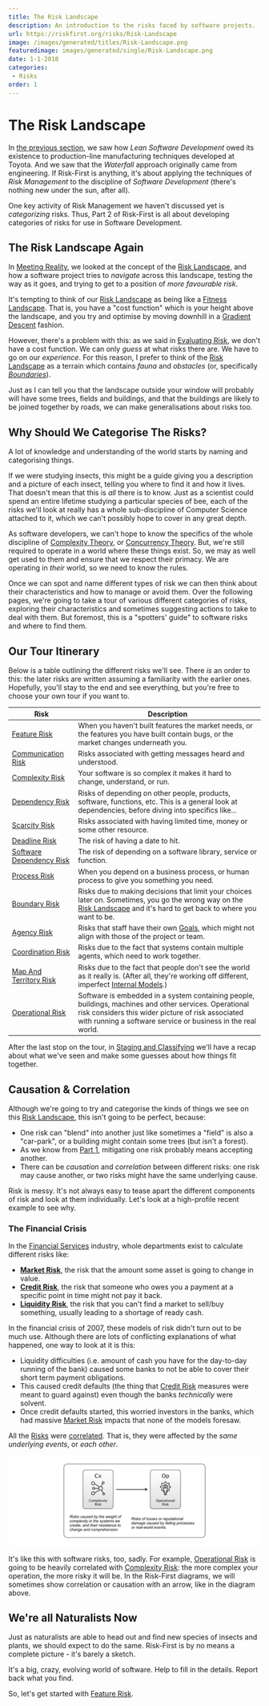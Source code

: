 ```yaml
---
title: The Risk Landscape
description: An introduction to the risks faced by software projects.
url: https://riskfirst.org/risks/Risk-Landscape
image: /images/generated/titles/Risk-Landscape.png
featuredimage: images/generated/single/Risk-Landscape.png
date: 1-1-2018
categories:
 - Risks
order: 1
---
```


# The Risk Landscape

In [the previous section](../thinking/One-Size-Fits-No-One.md), we saw how _Lean Software Development_ owed its existence to production-line manufacturing techniques developed at Toyota.  And we saw that the _Waterfall_ approach originally came from engineering.  If Risk-First is anything, it's about applying the techniques of _Risk Management_ to the discipline of _Software Development_ (there's nothing new under the sun, after all).  

One key activity of Risk Management we haven't discussed yet is _categorizing_ risks.  Thus, Part 2 of Risk-First is all about developing categories of risks for use in Software Development.

## The Risk Landscape Again

In [Meeting Reality](../thinking/Meeting-Reality.md), we looked at the concept of the [Risk Landscape](Risk-Landscape.md), and how a software project tries to _navigate_ across this landscape, testing the way as it goes, and trying to get to a position of _more favourable risk_.

It's tempting to think of our [Risk Landscape](Risk-Landscape.md) as being like a [Fitness Landscape](https://en.wikipedia.org/wiki/Fitness_landscape).  That is, you have a "cost function" which is your height above the landscape, and you try and optimise by moving downhill in a [Gradient Descent](https://en.wikipedia.org/wiki/Gradient_descent) fashion.  

However, there's a problem with this:  as we said in [Evaluating Risk](../thinking/Evaluating-Risk.md), we don't have a cost function.  We can only _guess_ at what risks there are.  We have to go on our _experience_. For this reason, I prefer to think of the [Risk Landscape](Risk-Landscape.md) as a terrain which contains _fauna_ and _obstacles_ (or, specifically [_Boundaries_](Boundary-Risk.md)).

Just as I can tell you that the landscape outside your window will probably will have some trees, fields and buildings, and that the buildings are likely to be joined together by roads, we can make generalisations about risks too.

## Why Should We Categorise The Risks?

A lot of knowledge and understanding of the world starts by naming and categorising things.  

If we were studying insects, this might be a guide giving you a description and a picture of each insect, telling you where to find it and how it lives.  <!-- tweet-end --> That doesn't mean that this is _all_ there is to know.  Just as a scientist could spend an entire lifetime studying a particular species of bee, each of the risks we'll look at really has a whole sub-discipline of Computer Science attached to it, which we can't possibly hope to cover in any great depth.  

As software developers, we can't hope to know the specifics of the whole discipline of [Complexity Theory](https://en.wikipedia.org/wiki/Complexity_theory), or [Concurrency Theory](https://en.wikipedia.org/wiki/Concurrency_(computer_science)).  But, we're still required to operate in a world where these things exist.  So, we may as well get used to them and ensure that we respect their primacy.  We are operating in _their_ world, so we need to know the rules.

Once we can spot and name different types of risk we can then think about their characteristics and how to manage or avoid them.  Over the following pages, we're going to take a tour of various different categories of risks, exploring their characteristics and sometimes suggesting actions to take to deal with them.  <!-- tweet-start -->But foremost, this is a "spotters' guide" to software risks and where to find them.  <!-- tweet-end -->

## Our Tour Itinerary

Below is a table outlining the different risks we'll see.  There _is_ an order to this:  the later risks are written assuming a familiarity with the earlier ones.  Hopefully, you'll stay to the end and see everything, but you're free to choose your own tour if you want to.

|Risk            |          Description           |      
|----------------|--------------------------|
|[Feature Risk](Feature-Risk.md)                        |When you haven't built features the market needs, or the features you have built contain bugs, or the market changes underneath you.    |
|[Communication Risk](Communication-Risk.md)            |Risks associated with getting messages heard and understood.|             
|[Complexity Risk](Complexity-Risk.md)                  |Your software is so complex it makes it hard to change, understand, or run.             |        
|[Dependency Risk](Dependency-Risk.md)                  |Risks of depending on other people, products, software, functions, etc. This is a general look at dependencies, before diving into specifics like...|  
|[Scarcity Risk](Scarcity-Risk.md)                      |Risks associated with having limited time, money or some other resource.|    
|[Deadline Risk](Deadline-Risk.md)                      |The risk of having a date to hit.|
|[Software Dependency Risk](Software-Dependency-Risk.md)|The risk of depending on a software library, service or function.|    
|[Process Risk](Process-Risk.md)                        |When you depend on a business process, or human process to give you something you need.|
|[Boundary Risk](Boundary-Risk.md)                      |Risks due to making decisions that limit your choices later on.  Sometimes, you go the wrong way on the [Risk Landscape](Risk-Landscape.md) and it's hard to get back to where you want to be.|            
|[Agency Risk](Agency-Risk.md)                          |Risks that staff have their own [Goals](../thinking/Glossary.md#goal-in-mind), which might not align with those of the project or team.|
|[Coordination Risk](Coordination-Risk.md)              |Risks due to the fact that systems contain multiple agents, which need to work together.|       
|[Map And Territory Risk](Map-And-Territory-Risk.md)    |Risks due to the fact that people don't see the world as it really is. (After all, they're working off different, imperfect [Internal Models](../thinking/Glossary.md#internal-model).)|  
|[Operational Risk](Operational-Risk.md)                |Software is embedded in a system containing people, buildings, machines and other services.  Operational risk considers this wider picture of risk associated with running a software service or business in the real world.|
       
After the last stop on the tour, in [Staging and Classifying](Staging-And-Classifying.md) we'll have a recap about what we've seen and make some guesses about how things fit together.  

## Causation & Correlation 

Although we're going to try and categorise the kinds of things we see on this [Risk Landscape](Risk-Landscape.md), this isn't going to be perfect, because: 

 - One risk can "blend" into another just like sometimes a "field" is also a "car-park", or a building might contain some trees (but isn't a forest).
 - As we know from [Part 1](../thinking/Meeting-Reality.md), mitigating one risk probably means accepting another.
 - There can be _causation_ and _correlation_ between different risks:  one risk may cause another, or two risks might have the same underlying cause.
  
Risk is messy.  It's not always easy to tease apart the different components of risk and look at them individually.<!-- tweet-end -->  Let's look at a high-profile recent example to see why.

### The Financial Crisis

In the [Financial Services](https://en.wikipedia.org/wiki/Financial_services) industry, whole departments exist to calculate different risks like:

- **[Market Risk](https://en.wikipedia.org/wiki/Market_risk)**, the risk that the amount some asset is going to change in value.
- **[Credit Risk](https://en.wikipedia.org/wiki/Credit_risk)**, the risk that someone who owes you a payment at a specific point in time might not pay it back.
- **[Liquidity Risk](https://en.wikipedia.org/wiki/Liquidity_risk)**, the risk that you can't find a market to sell/buy something, usually leading to a shortage of ready cash.

In the financial crisis of 2007, these models of risk didn't turn out to be much use.   Although there are lots of conflicting explanations of what happened, one way to look at it is this:

 - Liquidity difficulties (i.e. amount of cash you have for the day-to-day running of the bank) caused some banks to not be able to cover their short term payment obligations.
 - This caused credit defaults (the thing that [Credit Risk](https://en.wikipedia.org/wiki/Credit_risk) measures were meant to guard against) even though the banks _technically_ were solvent.
 - Once credit defaults started, this worried investors in the banks, which had massive [Market Risk](https://en.wikipedia.org/wiki/Market_risk) impacts that none of the models foresaw.

All the [Risks](../thinking/Glossary.md#Risk) were [correlated](https://www.investopedia.com/terms/c/correlation.asp).  That is, they were affected by the _same underlying events_, or _each other_.

![Causation shown on a Risk-First Diagram.  More complexity is likely to lead to more Operational Risk](/images/generated/risks/landscape/causation.png)

It's like this with software risks, too, sadly.  For example, [Operational Risk](Operational-Risk.md) is going to be heavily correlated with [Complexity Risk](Complexity-Risk.md): the more complex your operation, the more risky it will be.  In the Risk-First diagrams, we will sometimes show correlation or causation with an arrow, like in the diagram above.

## We're all Naturalists Now

Just as naturalists are able to head out and find new species of insects and plants, we should expect to do the same. <!-- tweet-end --> Risk-First is by no means a complete picture - it's barely a sketch.   

It's a big, crazy, evolving world of software.  Help to fill in the details.   Report back what you find.<!-- tweet-end -->
                                                      

So, let's get started with [Feature Risk](Feature-Risk.md).
